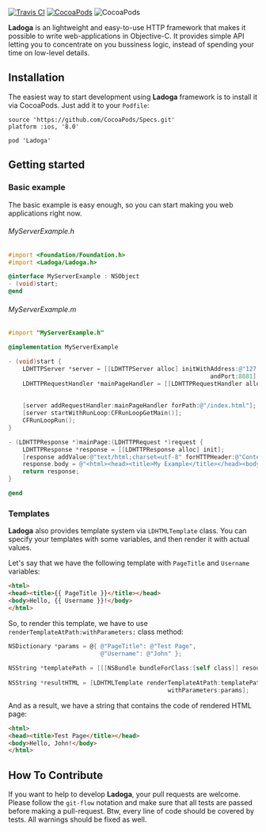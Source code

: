 [![Travis CI](https://api.travis-ci.org/aperechnev/Ladoga.svg?branch=develop)](https://travis-ci.org/aperechnev/Ladoga) [![CocoaPods](https://cocoapod-badges.herokuapp.com/v/Ladoga/badge.png)](http://cocoapods.org/pods/Ladoga) ![CocoaPods](https://cocoapod-badges.herokuapp.com/l/Ladoga/badge.png)

**Ladoga** is an lightweight and easy-to-use HTTP framework that makes it possible to write web-applications in Objective-C. It provides simple API letting you to concentrate on you bussiness logic, instead of spending your time on low-level details.

## Installation

The easiest way to start development using **Ladoga** framework is to install it via CocoaPods. Just add it to your `Podfile`:

```Podspec
source 'https://github.com/CocoaPods/Specs.git'
platform :ios, '8.0'

pod 'Ladoga'
```

## Getting started

### Basic example

The basic example is easy enough, so you can start making you web applications right now.

###### MyServerExample.h
```Objective-C
#import <Foundation/Foundation.h>
#import <Ladoga/Ladoga.h>

@interface MyServerExample : NSObject
- (void)start;
@end
```

###### MyServerExample.m
```Objective-C
#import "MyServerExample.h"

@implementation MyServerExample

- (void)start {
    LDHTTPServer *server = [[LDHTTPServer alloc] initWithAddress:@"127.0.0.1"
                                                         andPort:8081];
    LDHTTPRequestHandler *mainPageHandler = [[LDHTTPRequestHandler alloc] initWithHandler:self
                                                                                 selector:@selector(mainPage:)
                                                                                  methods:@[ @(LDHTTPMethodGET) ]];
    [server addRequestHandler:mainPageHandler forPath:@"/index.html"];
    [server startWithRunLoop:CFRunLoopGetMain()];
    CFRunLoopRun();
}

- (LDHTTPResponse *)mainPage:(LDHTTPRequest *)request {
    LDHTTPResponse *response = [[LDHTTPResponse alloc] init];
    [response addValue:@"text/html;charset=utf-8" forHTTPHeader:@"Content-Type"];
    response.body = @"<html><head><title>My Example</title></head><body>Hello, world!</body></html>";
    return response;
}

@end
```

### Templates

**Ladoga** also provides template system via `LDHTMLTemplate` class. You can specify your templates with some variables, and then render it with actual values.

Let's say that we have the following template with `PageTitle` and `Username` variables:

```HTML
<html>
<head><title>{{ PageTitle }}</title></head>
<body>Hello, {{ Username }}!</body>
</html>
```

So, to render this template, we have to use `renderTemplateAtPath:withParameters:` class method:

```Objective-C
NSDictionary *params = @{ @"PageTitle": @"Test Page",
                          @"Username": @"John" };
    
NSString *templatePath = [[[NSBundle bundleForClass:[self class]] resourcePath] stringByAppendingPathComponent:@"index.html"];
    
NSString *resultHTML = [LDHTMLTemplate renderTemplateAtPath:templatePath
                                             withParameters:params];
```

And as a result, we have a string that contains the code of rendered HTML page:

```HTML
<html>
<head><title>Test Page</title></head>
<body>Hello, John!</body>
</html>
```

## How To Contribute

If you want to help to develop **Ladoga**, your pull requests are welcome. Please follow the `git-flow` notation and make sure that all tests are passed before making a pull-request. Btw, every line of code should be covered by tests. All warnings should be fixed as well.
